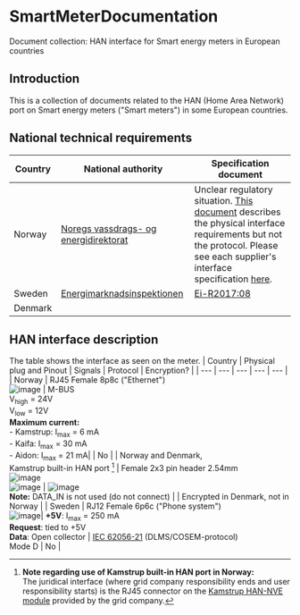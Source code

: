 # SmartMeterDocumentation
Document collection: HAN interface for Smart energy meters in European countries

## Introduction
This is a collection of documents related to the HAN (Home Area Network) port on Smart energy meters ("Smart meters") in some European countries. 

## National technical requirements
| Country | National authority | Specification document |
| --- | --- | --- |
| Norway | [Noregs vassdrags- og energidirektorat](http://www.nve.no)| Unclear regulatory situation. [This document](https://github.com/ArnieO/SmartMeterDocumentation/raw/main/Norway/NEK%20AMS%20HAN.pdf) describes the physical interface requirements but not the protocol. Please see each supplier's interface specification [here](https://github.com/ArnieO/SmartMeterDocumentation/tree/main/Norway).   |
| Sweden | [Energimarknadsinspektionen](https://www.ei.se) | [Ei-R2017:08](https://github.com/ArnieO/SmartMeterDocumentation/blob/main/Sweden/Funktionskrav-p%C3%A5-elm%C3%A4tare-F%C3%B6rfattningsf%C3%B6rslag-Ei-R2017-08.pdf) |
| Denmark |

## HAN interface description
The table shows the interface as seen on the meter.
| Country | Physical plug and Pinout | Signals | Protocol | Encryption? |
| --- | --- | --- | --- | --- |
| Norway | RJ45 Female 8p8c ("Ethernet") <br/> ![image](https://user-images.githubusercontent.com/10295178/135722554-d181142c-c82c-4ec2-a710-183ffa9b96b4.png) | M-BUS <br/> V<sub>high</sub> = 24V <br/> V<sub>low</sub> = 12V <br/> **Maximum current:** <br/> - Kamstrup: I<sub>max</sub> = 6 mA <br/> - Kaifa: I<sub>max</sub> = 30 mA  <br/> - Aidon: I<sub>max</sub> = 21 mA| | No |
| Norway and Denmark,<br/>Kamstrup built-in HAN port [^1] | Female 2x3 pin header 2.54mm <br/> ![image](https://user-images.githubusercontent.com/10295178/135723960-ffad1276-5f5a-4dde-bade-e9effa551767.png) <br/> ![image](https://user-images.githubusercontent.com/10295178/135723985-b57b74e0-28cf-48a3-9de6-e9b19e23fb11.png) | ![image](https://user-images.githubusercontent.com/10295178/135724009-9f7fe890-b8cd-4b7b-b9fa-c5ca978f570c.png) <br/> **Note:** DATA_IN is not used (do not connect) | | Encrypted in Denmark, not in Norway |
| Sweden | RJ12 Female 6p6c ("Phone system") <br/> ![image](https://user-images.githubusercontent.com/10295178/135724732-d5ca9a0c-4257-40c5-87b1-72bb95a5deff.png)| **+5V**: I<sub>max</sub> = 250 mA <br/> **Request**: tied to +5V <br/> **Data**: Open collector | [IEC 62056-21](https://en.wikipedia.org/wiki/IEC_62056#IEC_62056-21) (DLMS/COSEM-protocol) <br/> Mode D | No |
 
[^1]: **Note regarding use of Kamstrup built-in HAN port in Norway:** <br/> The juridical interface (where grid company responsibility ends and user responsibility starts) is the RJ45 connector on the [Kamstrup HAN-NVE module](https://github.com/ArnieO/SmartMeterDocumentation/raw/main/Norway/Kamstrup/Kamstrup%20HAN-NVE%20Module%20data%20sheet.pdf) provided by the grid company.
    
